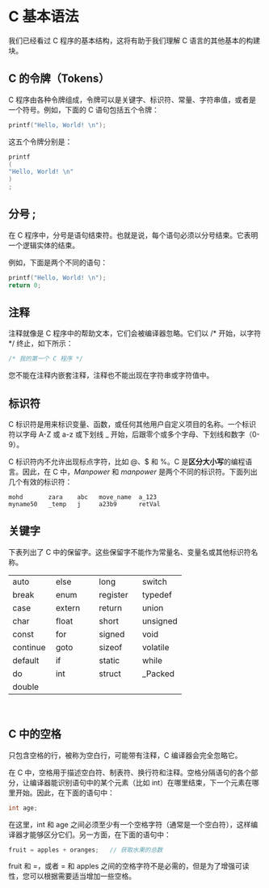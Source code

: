 # C 基本语法


我们已经看过 C 程序的基本结构，这将有助于我们理解 C 语言的其他基本的构建块。

## C 的令牌（Tokens）
C 程序由各种令牌组成，令牌可以是关键字、标识符、常量、字符串值，或者是一个符号。例如，下面的 C 语句包括五个令牌：

```c
printf("Hello, World! \n");
```

这五个令牌分别是：

```c
printf
(
"Hello, World! \n"
)
;
```

## 分号 ;
在 C 程序中，分号是语句结束符。也就是说，每个语句必须以分号结束。它表明一个逻辑实体的结束。

例如，下面是两个不同的语句：

```c
printf("Hello, World! \n");
return 0;
```

## 注释
注释就像是 C 程序中的帮助文本，它们会被编译器忽略。它们以 /\* 开始，以字符 \*/ 终止，如下所示：

```c
/* 我的第一个 C 程序 */
```

您不能在注释内嵌套注释，注释也不能出现在字符串或字符值中。

## 标识符
C 标识符是用来标识变量、函数，或任何其他用户自定义项目的名称。一个标识符以字母 A-Z 或 a-z 或下划线 _ 开始，后跟零个或多个字母、下划线和数字（0-9）。

C 标识符内不允许出现标点字符，比如 @、$ 和 %。C 是**区分大小写**的编程语言。因此，在 C 中，_Manpower_ 和 _manpower_ 是两个不同的标识符。下面列出几个有效的标识符：

```
mohd       zara    abc   move_name  a_123
myname50   _temp   j     a23b9      retVal
```

## 关键字
下表列出了 C 中的保留字。这些保留字不能作为常量名、变量名或其他标识符名称。

</p> <table > <tr> <td style="width:25%">auto</td> <td style="width:25%">else</td> <td style="width:25%">long</td> <td style="width:25%">switch</td> </tr> <tr> <td>break</td> <td>enum</td> <td>register</td> <td>typedef</td> </tr> <tr> <td>case</td> <td>extern</td> <td>return</td> <td>union</td> </tr> <tr> <td>char</td> <td>float</td> <td>short</td> <td>unsigned</td> </tr> <tr> <td>const</td> <td>for</td> <td>signed</td> <td>void</td> </tr> <tr> <td>continue</td> <td>goto</td> <td>sizeof</td> <td>volatile</td> </tr> <tr> <td>default</td> <td>if</td> <td>static</td> <td>while</td> </tr> <tr> <td>do</td> <td>int</td> <td>struct</td> <td>_Packed</td> </tr> <tr> <td>double</td> <td>&nbsp;</td> <td>&nbsp;</td> <td>&nbsp;</td> </tr> </table> <br />

## C 中的空格
只包含空格的行，被称为空白行，可能带有注释，C 编译器会完全忽略它。

在 C 中，空格用于描述空白符、制表符、换行符和注释。空格分隔语句的各个部分，让编译器能识别语句中的某个元素（比如 int）在哪里结束，下一个元素在哪里开始。因此，在下面的语句中：

```c
int age;
```

在这里，int 和 age 之间必须至少有一个空格字符（通常是一个空白符），这样编译器才能够区分它们。另一方面，在下面的语句中：

```c
fruit = apples + oranges;   // 获取水果的总数
```

fruit 和 =，或者 = 和 apples 之间的空格字符不是必需的，但是为了增强可读性，您可以根据需要适当增加一些空格。  
